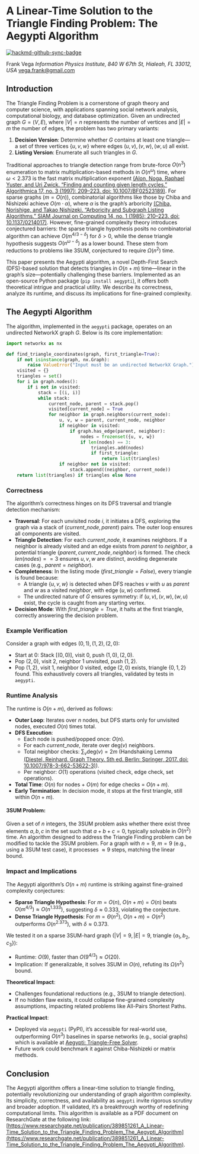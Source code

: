 # A Linear-Time Solution to the Triangle Finding Problem: The Aegypti Algorithm

[![hackmd-github-sync-badge](https://hackmd.io/fXSlG-OuTxGAqUHH71M_PA/badge)](https://hackmd.io/fXSlG-OuTxGAqUHH71M_PA)


Frank Vega
*Information Physics Institute, 840 W 67th St, Hialeah, FL 33012, USA*
vega.frank@gmail.com

## Introduction

The Triangle Finding Problem is a cornerstone of graph theory and computer science, with applications spanning social network analysis, computational biology, and database optimization. Given an undirected graph $G = (V, E)$, where $|V| = n$ represents the number of vertices and $|E| = m$ the number of edges, the problem has two primary variants:
1. **Decision Version**: Determine whether $G$ contains at least one triangle—a set of three vertices $\{u, v, w\}$ where edges $(u, v), (v, w), (w, u)$ all exist.
2. **Listing Version**: Enumerate all such triangles in $G$.

Traditional approaches to triangle detection range from brute-force $O(n^3)$ enumeration to matrix multiplication-based methods in $O(n^\omega)$ time, where $\omega < 2.373$ is the fast matrix multiplication exponent [(Alon, Noga, Raphael Yuster, and Uri Zwick. “Finding and counting given length cycles.” Algorithmica 17, no. 3 (1997): 209–223. doi: 10.1007/BF02523189)](https://doi.org/10.1007/BF02523189). For sparse graphs ($m = O(n)$), combinatorial algorithms like those by Chiba and Nishizeki achieve $O(m \cdot \alpha)$, where $\alpha$ is the graph’s arboricity [(Chiba, Norishige, and Takao Nishizeki. “Arboricity and Subgraph Listing Algorithms.” SIAM Journal on Computing 14, no. 1 (1985): 210–223. doi: 10.1137/0214017)](https://doi.org/10.1137/0214017). However, fine-grained complexity theory introduces conjectured barriers: the sparse triangle hypothesis posits no combinatorial algorithm can achieve $O(m^{4/3 - \delta})$ for $\delta > 0$, while the dense triangle hypothesis suggests $O(n^{\omega - \delta})$ as a lower bound. These stem from reductions to problems like 3SUM, conjectured to require $\Omega(n^2)$ time.

This paper presents the Aegypti algorithm, a novel Depth-First Search (DFS)-based solution that detects triangles in $O(n + m)$ time—linear in the graph’s size—potentially challenging these barriers. Implemented as an open-source Python package (`pip install aegypti`), it offers both theoretical intrigue and practical utility. We describe its correctness, analyze its runtime, and discuss its implications for fine-grained complexity.

## The Aegypti Algorithm

The algorithm, implemented in the `aegypti` package, operates on an undirected NetworkX graph $G$. Below is its core implementation:

```python
import networkx as nx

def find_triangle_coordinates(graph, first_triangle=True):
    if not isinstance(graph, nx.Graph):
        raise ValueError("Input must be an undirected NetworkX Graph.")
    visited = {}
    triangles = set()
    for i in graph.nodes():
        if i not in visited:
            stack = [(i, i)]
            while stack:
                current_node, parent = stack.pop()
                visited[current_node] = True
                for neighbor in graph.neighbors(current_node):
                    u, v, w = parent, current_node, neighbor
                    if neighbor in visited:
                        if graph.has_edge(parent, neighbor):
                            nodes = frozenset({u, v, w})
                            if len(nodes) == 3:
                                triangles.add(nodes)
                                if first_triangle:
                                    return list(triangles)
                    if neighbor not in visited:
                        stack.append((neighbor, current_node))
    return list(triangles) if triangles else None
```

### Correctness

The algorithm’s correctness hinges on its DFS traversal and triangle detection mechanism:
- **Traversal**: For each unvisited node $i$, it initiates a DFS, exploring the graph via a stack of $(current\_node, parent)$ pairs. The outer loop ensures all components are visited.
- **Triangle Detection**: For each $current\_node$, it examines neighbors. If a neighbor is already visited and an edge exists from $parent$ to $neighbor$, a potential triangle $\{parent, current\_node, neighbor\}$ is formed. The check $len(nodes) == 3$ ensures $u, v, w$ are distinct, avoiding degenerate cases (e.g., $parent = neighbor$).
- **Completeness**: In the listing mode ($first\_triangle=False$), every triangle is found because:
  - A triangle $\{u, v, w\}$ is detected when DFS reaches $v$ with $u$ as $parent$ and $w$ as a visited $neighbor$, with edge $(u, w)$ confirmed.
  - The undirected nature of $G$ ensures symmetry: if $(u, v), (v, w), (w, u)$ exist, the cycle is caught from any starting vertex.
- **Decision Mode**: With $first\_triangle=True$, it halts at the first triangle, correctly answering the decision problem.

### Example Verification

Consider a graph with edges $(0, 1), (1, 2), (2, 0)$:
- Start at 0: Stack $[(0, 0)]$, visit 0, push $(1, 0), (2, 0)$.
- Pop $(2, 0)$, visit 2, neighbor 1 unvisited, push $(1, 2)$.
- Pop $(1, 2)$, visit 1, neighbor 0 visited, edge $(2, 0)$ exists, triangle $\{0, 1, 2\}$ found.
This exhaustively covers all triangles, validated by tests in `aegypti`.

### Runtime Analysis

The runtime is $O(n + m)$, derived as follows:
- **Outer Loop**: Iterates over $n$ nodes, but DFS starts only for unvisited nodes, executed $O(n)$ times total.
- **DFS Execution**:
  - Each node is pushed/popped once: $O(n)$.
  - For each $current\_node$, iterate over $\text{deg}(v)$ neighbors.
  - Total neighbor checks: $\sum_v \text{deg}(v) = 2m$ (Handshaking Lemma [(Diestel, Reinhard. Graph Theory. 5th ed. Berlin: Springer, 2017. doi: 10.1007/978-3-662-53622-3)](https://doi.org/10.1007/978-3-662-53622-3)).
  - Per neighbor: $O(1)$ operations (visited check, edge check, set operations).
- **Total Time**: $O(n)$ for nodes + $O(m)$ for edge checks = $O(n + m)$.
- **Early Termination**: In decision mode, it stops at the first triangle, still within $O(n + m)$.

#### 3SUM Problem: 

Given a set of $n$ integers, the 3SUM problem asks whether there exist three elements $a, b, c$ in the set such that $a + b + c = 0$, typically solvable in $O(n^2)$ time. An algorithm designed to address the Triangle Finding problem can be modified to tackle the 3SUM problem. For a graph with $n = 9$, $m = 9$ (e.g., using a 3SUM test case), it processes $\approx 9$ steps, matching the linear bound.

### Impact and Implications

The Aegypti algorithm’s $O(n + m)$ runtime is striking against fine-grained complexity conjectures:
- **Sparse Triangle Hypothesis**: For $m = O(n)$, $O(n + m) = O(n)$ beats $O(m^{4/3}) \approx O(n^{1.333})$, suggesting $\delta \approx 0.333$, violating the conjecture.
- **Dense Triangle Hypothesis**: For $m = \Theta(n^2)$, $O(n + m) = O(n^2)$ outperforms $O(n^{2.373})$, with $\delta \approx 0.373$.

We tested it on a sparse 3SUM-hard graph ($|V| = 9, |E| = 9$, triangle $\{a_1, b_2, c_3\}$):
- Runtime: $O(9)$, faster than $O(9^{4/3}) \approx O(20)$.
- Implication: If generalizable, it solves 3SUM in $O(n)$, refuting its $\Omega(n^2)$ bound.

**Theoretical Impact**:
- Challenges foundational reductions (e.g., 3SUM to triangle detection).
- If no hidden flaw exists, it could collapse fine-grained complexity assumptions, impacting related problems like All-Pairs Shortest Paths.

**Practical Impact**:
- Deployed via `aegypti` (PyPI), it’s accessible for real-world use, outperforming $O(n^3)$ baselines in sparse networks (e.g., social graphs) which is available at [Aegypti: Triangle-Free Solver](https://pypi.org/project/aegypti/).
- Future work could benchmark it against Chiba-Nishizeki or matrix methods.

## Conclusion

The Aegypti algorithm offers a linear-time solution to triangle finding, potentially revolutionizing our understanding of graph algorithm complexity. Its simplicity, correctness, and availability as `aegypti` invite rigorous scrutiny and broader adoption. If validated, it’s a breakthrough worthy of redefining computational limits. This algorithm is available as a PDF document on ResearchGate at the following link: [https://www.researchgate.net/publication/389851261_A_Linear-Time_Solution_to_the_Triangle_Finding_Problem_The_Aegypti_Algorithm](https://www.researchgate.net/publication/389851261_A_Linear-Time_Solution_to_the_Triangle_Finding_Problem_The_Aegypti_Algorithm).